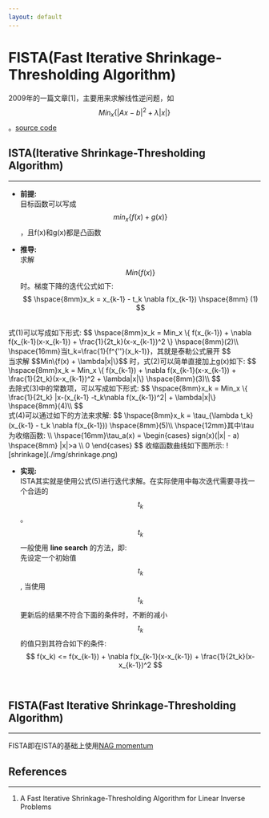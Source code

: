 ```yaml
---
layout: default
---
```


__FISTA(Fast Iterative Shrinkage-Thresholding Algorithm)__
========
2009年的一篇文章[1]，主要用来求解线性逆问题，如$$Min_x\{|Ax-b|^2+\lambda|x|\}$$。[source code](https://github.com/torch/optim/blob/master/fista.lua)


__ISTA(Iterative Shrinkage-Thresholding Algorithm)__
-------    
---      
*  __前提:__     
目标函数可以写成$$min_x\{f(x) + g(x)\}$$，且f(x)和g(x)都是凸函数   
        
*  __推导:__   
求解$$Min\{f(x)\}$$时。梯度下降的迭代公式如下:       
$$
\hspace{8mm}x_k = x_{k-1} - t_k \nabla f(x_{k-1})  \hspace{8mm} (1)
$$       
<br />
式(1)可以写成如下形式:        
$$
\hspace{8mm}x_k = Min_x \{ f(x_{k-1}) + \nabla f(x_{k-1}(x-x_{k-1}) + \frac{1}{2t_k}(x-x_{k-1})^2 \}  \hspace{8mm}(2)\\
\hspace{16mm}当t_k=\frac{1}{f^{''}(x_k-1)}，其就是泰勒公式展开
$$      
<br />
当求解 $$Min\{f(x) + \lambda|x|\}$$ 时，式(2)可以简单直接加上g(x)如下:        
$$
\hspace{8mm}x_k = Min_x \{ f(x_{k-1}) + \nabla f(x_{k-1}(x-x_{k-1}) + \frac{1}{2t_k}(x-x_{k-1})^2 + \lambda|x|\}  \hspace{8mm}(3)\\
$$  
<br />
去除式(3)中的常数项，可以写成如下形式:    
$$
\hspace{8mm}x_k = Min_x \{ \frac{1}{2t_k} |x-(x_{k-1} -t_k\nabla f(x_{k-1})^2| + \lambda|x|\}  \hspace{8mm}(4)\\
$$    
<br />
式(4)可以通过如下的方法来求解:    
$$
\hspace{8mm}x_k = \tau_{\lambda t_k}(x_{k-1} - t_k \nabla f(x_{k-1}))  \hspace{8mm}(5)\\
\hspace{12mm}其中\tau为收缩函数:      \\
\hspace{16mm}\tau_a(x) = \begin{cases} 
sign(x)(|x| - a) \hspace{8mm} |x|>a \\ 
0
\end{cases}
$$  
收缩函数曲线如下图所示:    
![shrinkage](./img/shrinkage.png)    

*  __实现:__    
ISTA其实就是使用公式(5)进行迭代求解。在实际使用中每次迭代需要寻找一个合适的$$t_k$$。$$t_k$$一般使用 __line search__ 的方法，即:    
先设定一个初始值$$t_k$$, 当使用$$t_k$$更新后的结果不符合下面的条件时，不断的减小$$t_k$$的值只到其符合如下的条件:    
$$
f(x_k) <= f(x_{k-1}) + \nabla f(x_{k-1}(x-x_{k-1}) + \frac{1}{2t_k}(x-x_{k-1})^2
$$    
<br />    

__FISTA(Fast Iterative Shrinkage-Thresholding Algorithm)__
--------    
---    
FISTA即在ISTA的基础上使用[NAG momentum](./nn-train-tricks.html#momentum)
<br />     

__References__
---------    
---
    
1. A Fast Iterative Shrinkage-Thresholding Algorithm for Linear Inverse Problems

